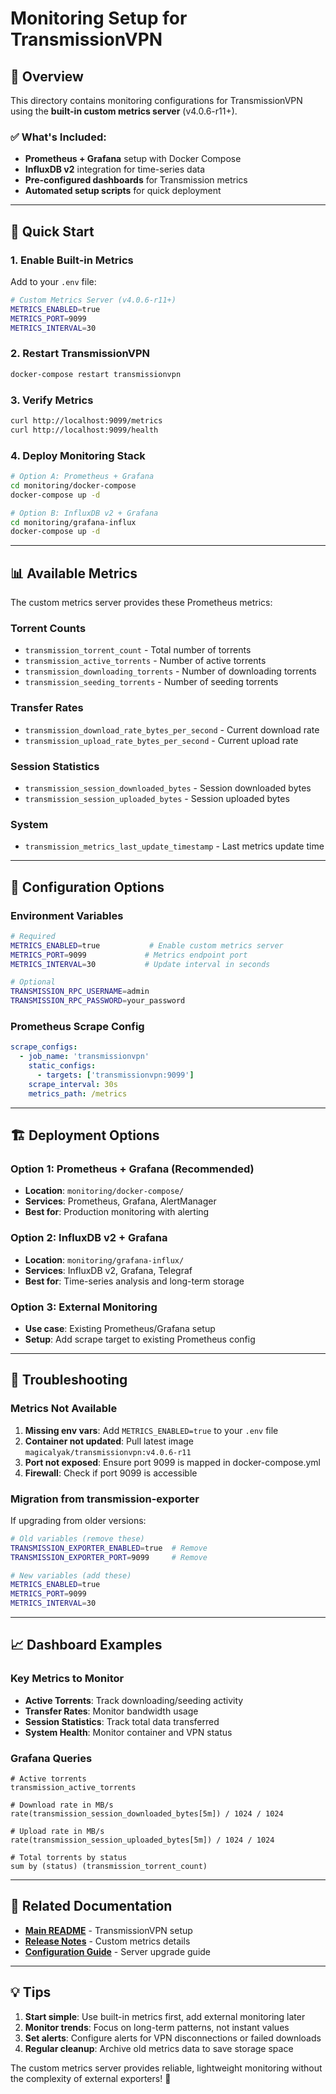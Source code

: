 # Monitoring Setup for TransmissionVPN

## 🎯 **Overview**

This directory contains monitoring configurations for TransmissionVPN using the **built-in custom metrics server** (v4.0.6-r11+).

### **✅ What's Included:**
- **Prometheus + Grafana** setup with Docker Compose
- **InfluxDB v2** integration for time-series data
- **Pre-configured dashboards** for Transmission metrics
- **Automated setup scripts** for quick deployment

---

## **🚀 Quick Start**

### **1. Enable Built-in Metrics**

Add to your `.env` file:
```bash
# Custom Metrics Server (v4.0.6-r11+)
METRICS_ENABLED=true
METRICS_PORT=9099
METRICS_INTERVAL=30
```

### **2. Restart TransmissionVPN**
```bash
docker-compose restart transmissionvpn
```

### **3. Verify Metrics**
```bash
curl http://localhost:9099/metrics
curl http://localhost:9099/health
```

### **4. Deploy Monitoring Stack**
```bash
# Option A: Prometheus + Grafana
cd monitoring/docker-compose
docker-compose up -d

# Option B: InfluxDB v2 + Grafana  
cd monitoring/grafana-influx
docker-compose up -d
```

---

## **📊 Available Metrics**

The custom metrics server provides these Prometheus metrics:

### **Torrent Counts**
- `transmission_torrent_count` - Total number of torrents
- `transmission_active_torrents` - Number of active torrents
- `transmission_downloading_torrents` - Number of downloading torrents
- `transmission_seeding_torrents` - Number of seeding torrents

### **Transfer Rates**
- `transmission_download_rate_bytes_per_second` - Current download rate
- `transmission_upload_rate_bytes_per_second` - Current upload rate

### **Session Statistics**
- `transmission_session_downloaded_bytes` - Session downloaded bytes
- `transmission_session_uploaded_bytes` - Session uploaded bytes

### **System**
- `transmission_metrics_last_update_timestamp` - Last metrics update time

---

## **🔧 Configuration Options**

### **Environment Variables**
```bash
# Required
METRICS_ENABLED=true           # Enable custom metrics server
METRICS_PORT=9099             # Metrics endpoint port
METRICS_INTERVAL=30           # Update interval in seconds

# Optional
TRANSMISSION_RPC_USERNAME=admin
TRANSMISSION_RPC_PASSWORD=your_password
```

### **Prometheus Scrape Config**
```yaml
scrape_configs:
  - job_name: 'transmissionvpn'
    static_configs:
      - targets: ['transmissionvpn:9099']
    scrape_interval: 30s
    metrics_path: /metrics
```

---

## **🏗️ Deployment Options**

### **Option 1: Prometheus + Grafana (Recommended)**
- **Location**: `monitoring/docker-compose/`
- **Services**: Prometheus, Grafana, AlertManager
- **Best for**: Production monitoring with alerting

### **Option 2: InfluxDB v2 + Grafana**
- **Location**: `monitoring/grafana-influx/`
- **Services**: InfluxDB v2, Grafana, Telegraf
- **Best for**: Time-series analysis and long-term storage

### **Option 3: External Monitoring**
- **Use case**: Existing Prometheus/Grafana setup
- **Setup**: Add scrape target to existing Prometheus config

---

## **🚨 Troubleshooting**

### **Metrics Not Available**
1. **Missing env vars**: Add `METRICS_ENABLED=true` to your `.env` file
2. **Container not updated**: Pull latest image `magicalyak/transmissionvpn:v4.0.6-r11`
3. **Port not exposed**: Ensure port 9099 is mapped in docker-compose.yml
4. **Firewall**: Check if port 9099 is accessible

### **Migration from transmission-exporter**
If upgrading from older versions:
```bash
# Old variables (remove these)
TRANSMISSION_EXPORTER_ENABLED=true  # Remove
TRANSMISSION_EXPORTER_PORT=9099     # Remove

# New variables (add these)
METRICS_ENABLED=true
METRICS_PORT=9099
METRICS_INTERVAL=30
```

---

## **📈 Dashboard Examples**

### **Key Metrics to Monitor**
- **Active Torrents**: Track downloading/seeding activity
- **Transfer Rates**: Monitor bandwidth usage
- **Session Statistics**: Track total data transferred
- **System Health**: Monitor container and VPN status

### **Grafana Queries**
```promql
# Active torrents
transmission_active_torrents

# Download rate in MB/s
rate(transmission_session_downloaded_bytes[5m]) / 1024 / 1024

# Upload rate in MB/s  
rate(transmission_session_uploaded_bytes[5m]) / 1024 / 1024

# Total torrents by status
sum by (status) (transmission_torrent_count)
```

---

## **🔗 Related Documentation**

- **[Main README](../README.md)** - TransmissionVPN setup
- **[Release Notes](../RELEASE_NOTES_v4.0.6-r11.md)** - Custom metrics details
- **[Configuration Guide](../docs/ROCKY_SERVER_UPGRADE_GUIDE.md)** - Server upgrade guide

---

## **💡 Tips**

1. **Start simple**: Use built-in metrics first, add external monitoring later
2. **Monitor trends**: Focus on long-term patterns, not instant values
3. **Set alerts**: Configure alerts for VPN disconnections or failed downloads
4. **Regular cleanup**: Archive old metrics data to save storage space

The custom metrics server provides reliable, lightweight monitoring without the complexity of external exporters! 🚀 